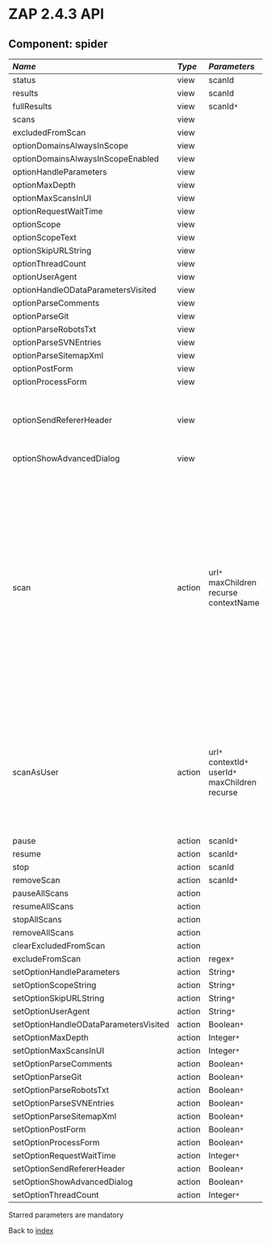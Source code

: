 # ZAP 2.4.3 API
## Component: spider
| _Name_ | _Type_ | _Parameters_ | _Description_ |
|:-------|:-------|:-------------|:--------------|
| status| view | scanId  |  |
| results| view | scanId  |  |
| fullResults| view | scanId`*`  |  |
| scans| view |  |  |
| excludedFromScan| view |  |  |
| optionDomainsAlwaysInScope| view |  |  |
| optionDomainsAlwaysInScopeEnabled| view |  |  |
| optionHandleParameters| view |  |  |
| optionMaxDepth| view |  |  |
| optionMaxScansInUI| view |  |  |
| optionRequestWaitTime| view |  |  |
| optionScope| view |  |  |
| optionScopeText| view |  |  |
| optionSkipURLString| view |  |  |
| optionThreadCount| view |  |  |
| optionUserAgent| view |  |  |
| optionHandleODataParametersVisited| view |  |  |
| optionParseComments| view |  |  |
| optionParseGit| view |  |  |
| optionParseRobotsTxt| view |  |  |
| optionParseSVNEntries| view |  |  |
| optionParseSitemapXml| view |  |  |
| optionPostForm| view |  |  |
| optionProcessForm| view |  |  |
| optionSendRefererHeader| view |  | Sets whether or not the 'Referer' header should be sent while spidering |
| optionShowAdvancedDialog| view |  |  |
| scan| action | url`*` maxChildren recurse contextName  | Runs the spider against the given URL. Optionally, the 'maxChildren' parameter can be set to limit the number of children scanned, the 'recurse' parameter can be used to prevent the spider from seeding recursively and the parameter 'contextName' can be used to constrain the scan to a Context. |
| scanAsUser| action | url`*` contextId`*` userId`*` maxChildren recurse  | Runs the spider from the perspective of a User, obtained using the given Context ID and User ID. See 'scan' action for more details. |
| pause| action | scanId`*`  |  |
| resume| action | scanId`*`  |  |
| stop| action | scanId  |  |
| removeScan| action | scanId`*`  |  |
| pauseAllScans| action |  |  |
| resumeAllScans| action |  |  |
| stopAllScans| action |  |  |
| removeAllScans| action |  |  |
| clearExcludedFromScan| action |  |  |
| excludeFromScan| action | regex`*`  |  |
| setOptionHandleParameters| action | String`*`  |  |
| setOptionScopeString| action | String`*`  |  |
| setOptionSkipURLString| action | String`*`  |  |
| setOptionUserAgent| action | String`*`  |  |
| setOptionHandleODataParametersVisited| action | Boolean`*`  |  |
| setOptionMaxDepth| action | Integer`*`  |  |
| setOptionMaxScansInUI| action | Integer`*`  |  |
| setOptionParseComments| action | Boolean`*`  |  |
| setOptionParseGit| action | Boolean`*`  |  |
| setOptionParseRobotsTxt| action | Boolean`*`  |  |
| setOptionParseSVNEntries| action | Boolean`*`  |  |
| setOptionParseSitemapXml| action | Boolean`*`  |  |
| setOptionPostForm| action | Boolean`*`  |  |
| setOptionProcessForm| action | Boolean`*`  |  |
| setOptionRequestWaitTime| action | Integer`*`  |  |
| setOptionSendRefererHeader| action | Boolean`*`  |  |
| setOptionShowAdvancedDialog| action | Boolean`*`  |  |
| setOptionThreadCount| action | Integer`*`  |  |

Starred parameters are mandatory

Back to [index](ApiGen_Index)

